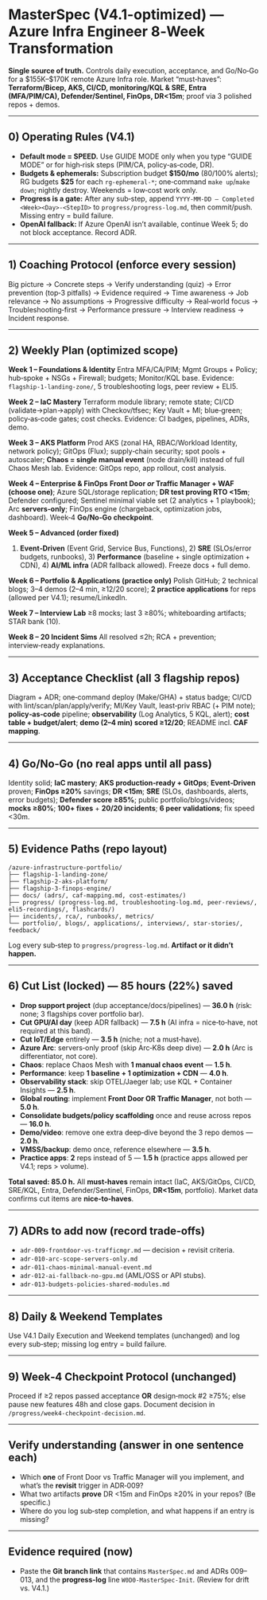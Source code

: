 # MasterSpec (V4.1-optimized) — Azure Infra Engineer 8‑Week Transformation

**Single source of truth.** Controls daily execution, acceptance, and Go/No‑Go for a \$155K–\$170K remote Azure Infra role. Market “must‑haves”: **Terraform/Bicep, AKS, CI/CD, monitoring/KQL & SRE, Entra (MFA/PIM/CA), Defender/Sentinel, FinOps, DR<15m**; proof via 3 polished repos + demos. &#x20;

---

## 0) Operating Rules (V4.1)

* **Default mode = SPEED.** Use GUIDE MODE only when you type “GUIDE MODE” or for high‑risk steps (PIM/CA, policy‑as‑code, DR).&#x20;
* **Budgets & ephemerals:** Subscription budget **\$150/mo** (80/100% alerts); RG budgets **\$25** for each `rg-ephemeral-*`; one‑command `make up`/`make down`; nightly destroy. Weekends = low‑cost work only. &#x20;
* **Progress is a gate:** After any sub‑step, append `YYYY‑MM‑DD – Completed <Week><Day>-<StepID>` to `progress/progress-log.md`, then commit/push. Missing entry = build failure.&#x20;
* **OpenAI fallback:** If Azure OpenAI isn’t available, continue Week 5; do not block acceptance. Record ADR. &#x20;

---

## 1) Coaching Protocol (enforce every session)

Big picture → Concrete steps → Verify understanding (quiz) → Error prevention (top‑3 pitfalls) → Evidence required → Time awareness → Job relevance → No assumptions → Progressive difficulty → Real‑world focus → Troubleshooting‑first → Performance pressure → Interview readiness → Incident response. &#x20;

---

## 2) Weekly Plan (optimized scope)

**Week 1 – Foundations & Identity**
Entra MFA/CA/PIM; Mgmt Groups + Policy; hub‑spoke + NSGs + Firewall; budgets; Monitor/KQL base. Evidence: `flagship-1-landing-zone/`, 5 troubleshooting logs, peer review + ELI5.&#x20;

**Week 2 – IaC Mastery**
Terraform module library; remote state; CI/CD (validate→plan→apply) with Checkov/tfsec; Key Vault + MI; blue‑green; policy‑as‑code gates; cost checks. Evidence: CI badges, pipelines, ADRs, demo. &#x20;

**Week 3 – AKS Platform**
Prod AKS (zonal HA, RBAC/Workload Identity, network policy); GitOps (Flux); supply‑chain security; spot pools + autoscaler; **Chaos = single manual event** (node drain/kill) instead of full Chaos Mesh lab. Evidence: GitOps repo, app rollout, cost analysis.&#x20;

**Week 4 – Enterprise & FinOps**
**Front Door *or* Traffic Manager + WAF (choose one)**; Azure SQL/storage replication; **DR test proving RTO <15m**; Defender configured; Sentinel minimal viable set (2 analytics + 1 playbook); Arc **servers‑only**; FinOps engine (chargeback, optimization jobs, dashboard). Week‑4 **Go/No‑Go checkpoint**. &#x20;

**Week 5 – Advanced (order fixed)**

1. **Event‑Driven** (Event Grid, Service Bus, Functions), 2) **SRE** (SLOs/error budgets, runbooks), 3) **Performance** (baseline + single optimization + CDN), 4) **AI/ML infra** (ADR fallback allowed). Freeze docs + full demo. &#x20;

**Week 6 – Portfolio & Applications (practice only)**
Polish GitHub; 2 technical blogs; 3–4 demos (2–4 min, ≥12/20 score); **2 practice applications** for reps (allowed per V4.1); resume/LinkedIn. &#x20;

**Week 7 – Interview Lab**
≥8 mocks; last 3 ≥80%; whiteboarding artifacts; STAR bank (10). &#x20;

**Week 8 – 20 Incident Sims**
All resolved ≤2h; RCA + prevention; interview‑ready explanations.&#x20;

---

## 3) Acceptance Checklist (all 3 flagship repos)

Diagram + ADR; one‑command deploy (Make/GHA) + status badge; CI/CD with lint/scan/plan/apply/verify; MI/Key Vault, least‑priv RBAC (+ PIM note); **policy‑as‑code** pipeline; **observability** (Log Analytics, 5 KQL, alert); **cost table + budget/alert**; **demo (2–4 min) scored ≥12/20**; README incl. **CAF mapping**.&#x20;

---

## 4) Go/No‑Go (no real apps until all pass)

Identity solid; **IaC mastery**; **AKS production‑ready + GitOps**; **Event‑Driven** proven; **FinOps ≥20%** savings; **DR <15m**; **SRE** (SLOs, dashboards, alerts, error budgets); **Defender score ≥85%**; public portfolio/blogs/videos; **mocks ≥80%**; **100+ fixes** + **20/20 incidents**; **6 peer validations**; fix speed <30m.&#x20;

---

## 5) Evidence Paths (repo layout)

```
/azure-infrastructure-portfolio/
├── flagship-1-landing-zone/
├── flagship-2-aks-platform/
├── flagship-3-finops-engine/
├── docs/ (adrs/, caf-mapping.md, cost-estimates/)
├── progress/ (progress-log.md, troubleshooting-log.md, peer-reviews/, eli5-recordings/, flashcards/)
├── incidents/, rca/, runbooks/, metrics/
└── portfolio/, blogs/, applications/, interviews/, star-stories/, feedback/
```

Log every sub‑step to `progress/progress-log.md`. **Artifact or it didn’t happen.** &#x20;

---

## 6) Cut List (locked) — **85 hours (22%) saved**

* **Drop support project** (dup acceptance/docs/pipelines) — **36.0 h** (risk: none; 3 flagships cover portfolio bar).&#x20;
* **Cut GPU/AI day** (keep ADR fallback) — **7.5 h** (AI infra = nice‑to‑have, not required at this band).&#x20;
* **Cut IoT/Edge** entirely — **3.5 h** (niche; not a must‑have).&#x20;
* **Azure Arc**: servers‑only proof (skip Arc‑K8s deep dive) — **2.0 h** (Arc is differentiator, not core).&#x20;
* **Chaos**: replace Chaos Mesh with **1 manual chaos event** — **1.5 h**.
* **Performance**: keep **1 baseline + 1 optimization + CDN** — **4.0 h**.
* **Observability stack**: skip OTEL/Jaeger lab; use KQL + Container Insights — **2.5 h**.&#x20;
* **Global routing**: implement **Front Door OR Traffic Manager**, not both — **5.0 h**.&#x20;
* **Consolidate budgets/policy scaffolding** once and reuse across repos — **16.0 h**.&#x20;
* **Demo/video**: remove one extra deep‑dive beyond the 3 repo demos — **2.0 h**.
* **VMSS/backup**: demo once, reference elsewhere — **3.5 h**.
* **Practice apps**: **2** reps instead of 5 — **1.5 h** (practice apps allowed per V4.1; reps > volume).&#x20;

**Total saved: 85.0 h.** All **must‑haves** remain intact (IaC, AKS/GitOps, CI/CD, SRE/KQL, Entra, Defender/Sentinel, FinOps, **DR<15m**, portfolio). Market data confirms cut items are **nice‑to‑haves**. &#x20;

---

## 7) ADRs to add now (record trade‑offs)

* `adr-009-frontdoor-vs-trafficmgr.md` — decision + revisit criteria.&#x20;
* `adr-010-arc-scope-servers-only.md`
* `adr-011-chaos-minimal-manual-event.md`
* `adr-012-ai-fallback-no-gpu.md` (AML/OSS or API stubs).&#x20;
* `adr-013-budgets-policies-shared-modules.md`&#x20;

---

## 8) Daily & Weekend Templates

Use V4.1 Daily Execution and Weekend templates (unchanged) and log every sub‑step; missing log entry = build failure.&#x20;

---

## 9) Week‑4 Checkpoint Protocol (unchanged)

Proceed if ≥2 repos passed acceptance **OR** design‑mock #2 ≥75%; else pause new features 48h and close gaps. Document decision in `/progress/week4-checkpoint-decision.md`.&#x20;

---

## Verify understanding (answer in one sentence each)

* Which **one** of Front Door vs Traffic Manager will you implement, and what’s the **revisit** trigger in ADR‑009?&#x20;
* What two artifacts **prove** DR <15m and FinOps ≥20% in your repos? (Be specific.)&#x20;
* Where do you log sub‑step completion, and what happens if an entry is missing?&#x20;

---

## Evidence required (now)

* Paste the **Git branch link** that contains `MasterSpec.md` and ADRs 009–013, and the **progress-log** line `W0D0-MasterSpec-Init`. (Review for drift vs. V4.1.)&#x20;